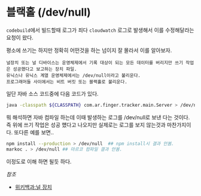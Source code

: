 # 블랙홀 (/dev/null)

`codebuild`에서 빌드할때 로그가 죄다 `cloudwatch` 로그로 발생해서 이를 수정해달라는 요청이 왔다.

평소에 쓰기는 하지만 정확히 어떤것을 하는 넘이지 잘 몰라서 이를 알아보자. 

```
널장치 또는 널 디바이스는 운영체제에서 기록 대상이 되는 모든 데이터를 버리지만 쓰기 작업은 성공했다고 보고하는 장치 파일.
유닉스나 유닉스 계열 운영체제에서는 /dev/null이라고 불리운다. 
프로그래머들 사이에서는 비트 버킷 또는 블랙홀로 불리운다.
```
일단 자바 소스 코드중에 다음 코드가 있다.
``` bash
java -classpath ${CLASSPATH} com.ar.finger.tracker.main.Server > /dev/null &
```
뭐 해석하면 자바 컴파일 하는데 이때 발생하는 로그를 /dev/null로 보낸 다는 것이다.
즉 위에 쓰기 작업은 성공 헀다고 나오지만 실제로는 로그를 보지 않는것과 마찬가지이다.
또다른 예를 보면..
``` bash
npm install --production > /dev/null  ## npm install시 결과 안봄.
markoc . > /dev/null ## 마르코 컴파일 결과 안봄.
```
이정도로 이해 하면 될듯 하다. 

*참조*
- [위키백과:널 장치](https://ko.wikipedia.org/wiki/%EB%84%90_%EC%9E%A5%EC%B9%98)